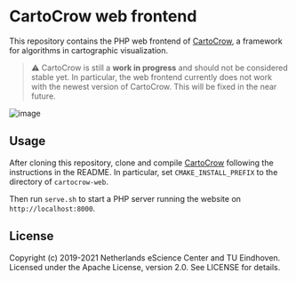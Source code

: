 # CartoCrow web frontend

This repository contains the PHP web frontend of [CartoCrow](https://github.com/tue-alga/cartocrow), a framework for algorithms in cartographic visualization.

> :warning: CartoCrow is still a **work in progress**  and should not be considered stable yet. In particular, the web frontend currently does not work with the newest version of CartoCrow. This will be fixed in the near future.

![image](https://user-images.githubusercontent.com/7533280/122963785-e3736100-d386-11eb-9d9f-8190184919ea.png)


## Usage

After cloning this repository, clone and compile [CartoCrow](https://github.com/tue-alga/cartocrow) following the instructions in the README. In particular, set `CMAKE_INSTALL_PREFIX` to the directory of `cartocrow-web`.

Then run `serve.sh` to start a PHP server running the website on `http://localhost:8000`.


## License

Copyright (c) 2019-2021 Netherlands eScience Center and TU Eindhoven. Licensed under the Apache License, version 2.0. See LICENSE for details.
